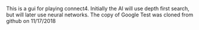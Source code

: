 This is a gui for playing connect4.
Initially the AI will use depth first search, but will later use neural networks.
The copy of Google Test was cloned from github on 11/17/2018

